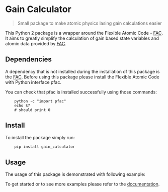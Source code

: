 # Gain Calculator

> Small package to make atomic physics lasing gain calculations easier

This Python 2 package is a wrapper around the Flexible Atomic Code - 
[FAC](https://github.com/flexible-atomic-code/fac). It aims to greatly simplify the
calculation of gain based state variables and atomic data provided by
[FAC](https://github.com/flexible-atomic-code/fac). 

## Dependencies
A dependency that is not installed during the installation of this package is the
[FAC](https://github.com/flexible-atomic-code/fac). Before using this package please
install the Flexible Atomic Code with Python interface pfac. 

You can check that pfac is installed successfully using those commands:
```
    python -c "import pfac"
    echo $?
    # should print 0
```


## Install
To install the package simply run:
```bash
    pip install gain_calculator
```

## Usage

The usage of this package is demonstrated with following example:

To get started or to see more examples please refer to the [documentation]().
